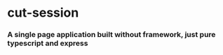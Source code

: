 # cut-session

### A single page application built without framework, just pure typescript and express
